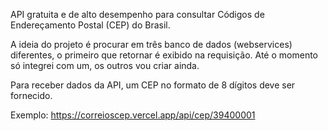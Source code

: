 API gratuita e de alto desempenho para consultar Códigos de Endereçamento Postal (CEP) do Brasil.

A ideia do projeto é procurar em três banco de dados (webservices) diferentes, o primeiro que retornar é exibido na requisição. Até o momento só integrei com um, os outros vou criar ainda.

Para receber dados da API, um CEP no formato de 8 dígitos deve ser fornecido.

Exemplo: https://correioscep.vercel.app/api/cep/39400001
